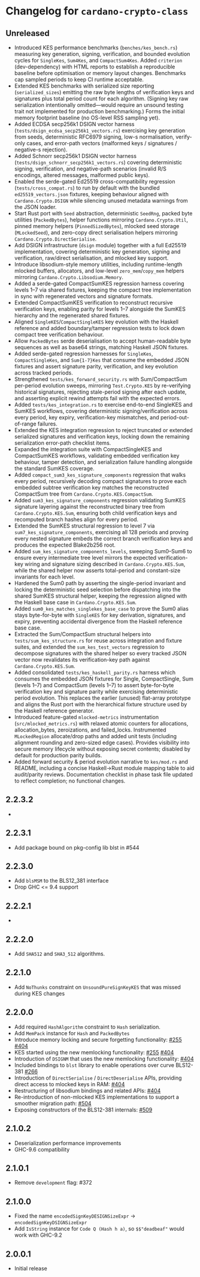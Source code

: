 # Changelog for `cardano-crypto-class`

## Unreleased

* Introduced KES performance benchmarks (`benches/kes_bench.rs`) measuring key generation,
  signing, verification, and bounded evolution cycles for `SingleKes`, `Sum4Kes`, and
  `CompactSum4Kes`. Added `criterion` (dev-dependency) with HTML reports to establish a
  reproducible baseline before optimisation or memory layout changes. Benchmarks cap
  sampled periods to keep CI runtime acceptable.
* Extended KES benchmarks with serialized size reporting (`serialized_sizes`) emitting the raw
  byte lengths of verification keys and signatures plus total period count for each algorithm.
  (Signing key raw serialization intentionally omitted—would require an unsound testing trait
  not implemented for production benchmarking.) Forms the initial memory footprint baseline
  (no OS-level RSS sampling yet).
* Added ECDSA secp256k1 DSIGN vector harness (`tests/dsign_ecdsa_secp256k1_vectors.rs`) exercising key generation from seeds, deterministic RFC6979 signing, low-s normalisation, verify-only cases, and error-path vectors (malformed keys / signatures / negative-s rejection).
* Added Schnorr secp256k1 DSIGN vector harness (`tests/dsign_schnorr_secp256k1_vectors.rs`) covering deterministic signing, verification, and negative-path scenarios (invalid R/S encodings, altered messages, malformed public keys).
* Enabled the serde-gated Ed25519 cross-compatibility regression (`tests/cross_compat.rs`) to
  run by default with the bundled `ed25519_vectors.json` fixtures, keeping behaviour aligned
  with `Cardano.Crypto.DSIGN` while silencing unused metadata warnings from the JSON loader.
* Start Rust port with `Seed` abstraction, deterministic `SeedRng`, packed
  byte utilities (`PackedBytes`), helper functions mirroring
  `Cardano.Crypto.Util`, pinned memory helpers (`PinnedSizedBytes`), mlocked
  seed storage (`MLockedSeed`), and zero-copy direct serialisation helpers
  mirroring `Cardano.Crypto.DirectSerialise`.
* Add DSIGN infrastructure (`dsign` module) together with a full Ed25519
  implementation, covering deterministic key generation, signing and
  verification, raw/direct serialisation, and mlocked key support.
* Introduce libsodium-style memory utilities, including runtime-length
  mlocked buffers, allocators, and low-level `zero_mem`/`copy_mem` helpers
  mirroring `Cardano.Crypto.Libsodium.Memory`.
* Added a serde-gated CompactSumKES regression harness covering levels 1–7 via
  shared fixtures, keeping the compact tree implementation in sync with
  regenerated vectors and signature formats.
* Extended CompactSumKES verification to reconstruct recursive verification
  keys, enabling parity for levels 1–7 alongside the SumKES hierarchy and the
  regenerated shared fixtures.
* Aligned `SingleKES`/`CompactSingleKES` key evolution with the Haskell
  reference and added boundary/tamper regression tests to lock down compact
  tree verification behaviour.
* Allow `PackedBytes` serde deserialisation to accept human-readable byte
  sequences as well as base64 strings, matching Haskell JSON fixtures.
* Added serde-gated regression harnesses for `SingleKes`, `CompactSingleKes`,
  and `Sum{1-7}Kes` that consume the embedded JSON fixtures and assert
  signature parity, verification, and key evolution across tracked periods.
* Strengthened `tests/kes_forward_security.rs` with Sum/CompactSum per-period
  evolution sweeps, mirroring `Test.Crypto.KES` by re-verifying historical
  signatures, rejecting stale-period signing after each update, and asserting
  explicit rewind attempts fail with the expected errors.
* Added `tests/kes_integration.rs` to exercise end-to-end SingleKES and SumKES
  workflows, covering deterministic signing/verification across every period,
  key expiry, verification-key mismatches, and period-out-of-range failures.
* Extended the KES integration regression to reject truncated or extended
  serialized signatures and verification keys, locking down the remaining
  serialization error-path checklist items.
* Expanded the integration suite with CompactSingleKES and CompactSumKES
  workflows, validating embedded verification key behaviour, tamper
  detection, and serialization failure handling alongside the standard
  SumKES coverage.
* Added `compact_sum3_kes_signature_components` regression that walks every
  period, recursively decoding compact signatures to prove each embedded
  subtree verification key matches the reconstructed CompactSum tree from
  `Cardano.Crypto.KES.CompactSum`.
* Added `sum3_kes_signature_components` regression validating SumKES signature
  layering against the reconstructed binary tree from
  `Cardano.Crypto.KES.Sum`, ensuring both child verification keys and recomputed
  branch hashes align for every period.
* Extended the SumKES structural regression to level 7 via
  `sum7_kes_signature_components`, exercising all 128 periods and proving every
  nested signature embeds the correct branch verification keys and produces the
  expected Blake2b256 root.
* Added `sum_kes_signature_components_levels`, sweeping Sum0–Sum6 to ensure
  every intermediate tree level mirrors the expected verification-key wiring
  and signature sizing described in `Cardano.Crypto.KES.Sum`, while the shared
  helper now asserts total-period and constant-size invariants for each level.
* Hardened the Sum0 path by asserting the single-period invariant and locking
  the deterministic seed selection before dispatching into the shared SumKES
  structural helper, keeping the regression aligned with the Haskell base
  case in `Cardano.Crypto.KES.Sum`.
* Added `sum0_kes_matches_singlekes_base_case` to prove the Sum0 alias stays
  byte-for-byte with `SingleKES` for key derivation, signatures, and expiry,
  preventing accidental divergence from the Haskell reference base case.
* Extracted the Sum/CompactSum structural helpers into `tests/sum_kes_structure.rs`
  for reuse across integration and fixture suites, and extended the
  `sum_kes_test_vectors` regression to decompose signatures with the shared
  helper so every tracked JSON vector now revalidates its verification-key
  path against `Cardano.Crypto.KES.Sum`.
* Added consolidated `tests/kes_haskell_parity.rs` harness which consumes the
  embedded JSON fixtures for Single, CompactSingle, Sum (levels 1–7) and
  CompactSum (levels 1–7) to assert byte-for-byte verification key and signature
  parity while exercising deterministic period evolution. This replaces the
  earlier (unused) flat-array prototype and aligns the Rust port with the
  hierarchical fixture structure used by the Haskell reference generator.
* Introduced feature-gated `mlocked-metrics` instrumentation (`src/mlocked_metrics.rs`) with
  relaxed atomic counters for allocations, allocation_bytes, zeroizations, and failed_locks.
  Instrumented `MLockedRegion` allocate/drop paths and added unit tests (including alignment
  rounding and zero-sized edge cases). Provides visibility into secure memory lifecycle without
  exposing secret contents; disabled by default for production parity builds.
* Added forward security & period evolution narrative to `kes/mod.rs` and README, including a
  concise Haskell→Rust module mapping table to aid audit/parity reviews. Documentation checklist
  in phase task file updated to reflect completion; no functional changes.

## 2.2.3.2

*

## 2.2.3.1

* Add package bound on pkg-config lib blst in #544

## 2.2.3.0

* Add `blsMSM` to the BLS12_381 interface
* Drop GHC <= 9.4 support

## 2.2.2.1

*

## 2.2.2.0

* Add `SHA512` and `SHA3_512` algorithms.

## 2.2.1.0

* Add `NoThunks` constraint on `UnsoundPureSignKeyKES` that was missed during KES changes

## 2.2.0.0

* Add required `HashAlgorithm` constraint to `Hash` serialization.
* Add `MemPack` instance for `Hash` and `PackedBytes`
* Introduce memory locking and secure forgetting functionality:
  [#255](https://github.com/input-output-hk/cardano-base/pull/255)
  [#404](https://github.com/input-output-hk/cardano-base/pull/404)
* KES started using the new memlocking functionality:
  [#255](https://github.com/input-output-hk/cardano-base/pull/255)
  [#404](https://github.com/input-output-hk/cardano-base/pull/404)
* Introduction of `DSIGNM` that uses the new memlocking functionality:
  [#404](https://github.com/input-output-hk/cardano-base/pull/404)
* Included bindings to `blst` library to enable operations over curve BLS12-381
  [#266](https://github.com/input-output-hk/cardano-base/pull/266)
* Introduction of `DirectSerialise` / `DirectDeserialise` APIs, providing
  direct access to mlocked keys in RAM:
  [#404](https://github.com/input-output-hk/cardano-base/pull/404)
* Restructuring of libsodium bindings and related APIs:
  [#404](https://github.com/input-output-hk/cardano-base/pull/404)
* Re-introduction of non-mlocked KES implementations to support a smoother
  migration path:
  [#504](https://github.com/IntersectMBO/cardano-base/pull/504)
* Exposing constructors of the BLS12-381 internals: [#509](https://github.com/IntersectMBO/cardano-base/pull/509)

## 2.1.0.2

* Deserialization performance improvements
* GHC-9.6 compatibility

## 2.1.0.1

* Remove `development` flag: #372

## 2.1.0.0

* Fixed the name `encodedSignKeyDESIGNSizeExpr` -> `encodedSignKeyDSIGNSizeExpr`
* Add `IsString` instance for `Code Q (Hash h a)`, so `$$"deadbeaf"` would work with GHC-9.2

## 2.0.0.1

* Initial release
